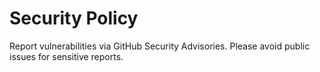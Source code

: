 # Security Policy
Report vulnerabilities via GitHub Security Advisories. Please avoid public issues for sensitive reports.
